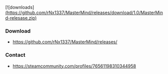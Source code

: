 [![downloads][(https://github.com/rNx1337/MasterMind/releases/download/1.0/MasterMind-relesase.zip)](https://github.com/rNx133)

### Download 
* https://github.com/rNx1337/MasterMind/releases/

### Contact
* https://steamcommunity.com/profiles/76561198310344958
